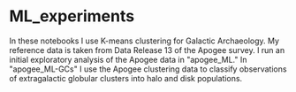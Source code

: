 # ML_experiments
In these notebooks I use K-means clustering for Galactic Archaeology. My reference data is taken from Data Release 13 of the Apogee survey.  I run an initial exploratory analysis of the Apogee data in "apogee_ML."   In "apogee_ML-GCs" I use the Apogee clustering data to classify observations of extragalactic globular clusters into halo and disk populations.
